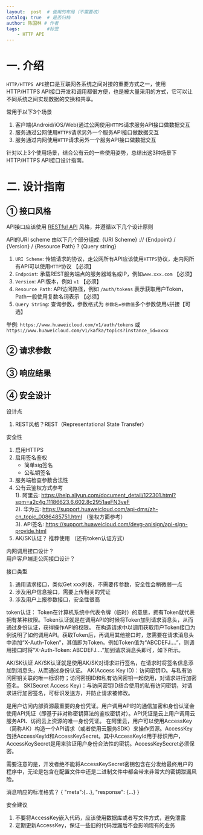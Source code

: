 ```yaml
---
layout:  post  # 使用的布局（不需要改）
catalog: true  # 是否归档
author: 陈国林 # 作者
tags:          #标签
    - HTTP API
---
```


# 一. 介绍
`HTTP/HTTPS API`接口是互联网各系统之间对接的重要方式之一，使用HTTP/HTTPS API接口开发和调用都很方便，也是被大量采用的方式，它可以让不同系统之间实现数据的交换和共享。

常用于以下3个场景

1. 客户端(Android/iOS/Web)通过公网使用`HTTPS`请求服务API接口做数据交互
2. 服务通过公网使用`HTTPS`请求另外一个服务API接口做数据交互
3. 服务通过内网使用`HTTP`请求另外一个服务API接口做数据交互

针对以上3个使用场景，结合公有云的一些使用姿势，总结出这3种场景下 HTTP/HTTPS API接口设计指南。

# 二. 设计指南
## ① 接口风格
API接口应该使用 [RESTful API](https://en.wikipedia.org/wiki/Representational_state_transfer) 风格，并遵循以下几个设计原则

API的URI scheme 由以下几个部分组成: {URI Scheme} :// {Endpoint} / {Version} /  {Resource Path} ? {Query string}

1. `URI Scheme`: 传输请求的协议，走公网所有API应该使用`HTTPS`协议，走内网所有API可以使用`HTTP`协议  【必须】
2. `Endpoint`: 承载REST服务端点的服务器域名或IP，例如`www.xxx.com`  【必须】
3. `Version`: API版本，例如 `v1`   【必须】
4. `Resource Path`: API访问路径，例如 `/auth/tokens` 表示获取用户Token，Path一般使用复数名词表示  【必须】
5. `Query String`: 查询参数，参数格式为 `参数名=参数值`多个参数使用`&`拼接【可选】

举例: `https://www.huaweicloud.com/v1/auth/tokens` 或 `https://www.huaweicloud.com/v1/kafka/topics?instance_id=xxxx`

## ② 请求参数

## ③ 响应结果

## ④ 安全设计


设计点
1. REST风格？REST（Representational State Transfer）

安全性
1. 启用HTTPS
2. 启用签名鉴权
    * 简单sig签名
    * 公私钥签名
3. 服务端检查参数合法性
4. 公有云鉴权方式参考  
   1). 阿里云: https://help.aliyun.com/document_detail/122301.html?spm=a2c4g.11186623.6.602.8c2951aeFN3veF  
   2). 华为云: https://support.huaweicloud.com/api-dms/zh-cn_topic_0086485751.html （鉴权方面参考）  
   3). API签名: https://support.huaweicloud.com/devg-apisign/api-sign-provide.html
5. AK/SK认证？ 推荐使用  （还有token认证方式）


内网调用接口设计？  
用户客户端走公网接口设计？

接口类型
1. 通用请求接口，类似Get xxx列表，不需要传参数，安全性会稍微弱一点
2. 涉及用户信息接口，需要上传相关的凭证
3. 涉及用户上报参数接口，安全性很高


token认证：
Token在计算机系统中代表令牌（临时）的意思，拥有Token就代表拥有某种权限。Token认证就是在调用API的时候将Token加到请求消息头，从而通过身份认证，获得操作API的权限。
在构造请求中以调用获取用户Token接口为例说明了如何调用API。获取Token后，再调用其他接口时，您需要在请求消息头中添加“X-Auth-Token”，其值即为Token。例如Token值为“ABCDEFJ....”，则调用接口时将“X-Auth-Token: ABCDEFJ....”加到请求消息头即可，如下所示。

AK/SK认证
AK/SK认证就是使用AK/SK对请求进行签名，在请求时将签名信息添加到消息头，从而通过身份认证。
AK(Access Key ID)：访问密钥ID。与私有访问密钥关联的唯一标识符；访问密钥ID和私有访问密钥一起使用，对请求进行加密签名。
SK(Secret Access Key)：与访问密钥ID结合使用的私有访问密钥，对请求进行加密签名，可标识发送方，并防止请求被修改。

是用户访问内部资源最重要的身份凭证。用户调用API时的通信加密和身份认证会使用API凭证（即基于非对称密钥算法的鉴权密钥对）。API凭证是云上用户调用云服务API、访问云上资源的唯一身份凭证。
在阿里云，用户可以使用AccessKey（简称AK）构造一个API请求（或者使用云服务SDK）来操作资源。AccessKey包括AccessKeyId和AccessKeySecret。其中AccessKeyId用于标识用户，AccessKeySecret是用来验证用户身份合法性的密钥。AccessKeySecret必须保密。

需要注意的是，开发者绝不能将AccessKeySecret密钥包含在分发给最终用户的程序中，无论是包含在配置文件中还是二进制文件中都会带来非常大的密钥泄漏风险。

消息响应的标准格式？
{
    "meta":{...},
    "response": {...}
}

安全建议
1. 不要将AccessKey嵌入代码，应该使用数据库或者写文件方式，避免泄露
2. 定期更新AccessKey，保证一些旧的代码泄漏后不会影响现有的业务



